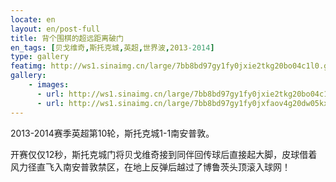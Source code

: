 ```yaml
---
locate: en
layout: en/post-full
title: 背个围棋的超远距离破门
en_tags: [贝戈维奇,斯托克城,英超,世界波,2013-2014]
type: gallery
featimg: http://ws1.sinaimg.cn/large/7bb8bd97gy1fy0jxie2tkg20bo04c1l0.gif
gallery:
    - images:
      - url: http://ws1.sinaimg.cn/large/7bb8bd97gy1fy0jxie2tkg20bo04c1l0.gif
      - url: http://ws1.sinaimg.cn/large/7bb8bd97gy1fy0jxfaov4g20dw05kx6r.gif
---
```


2013-2014赛季英超第10轮，斯托克城1-1南安普敦。

开赛仅仅12秒，斯托克城门将贝戈维奇接到同伴回传球后直接起大脚，皮球借着风力径直飞入南安普敦禁区，在地上反弹后越过了博鲁茨头顶滚入球网！